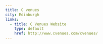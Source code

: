 ```yaml
---
title: C venues
city: Edinburgh
links: 
  - title: C Venues Website
    type: default
    href: http://www.cvenues.com/cvenues/
---
```

